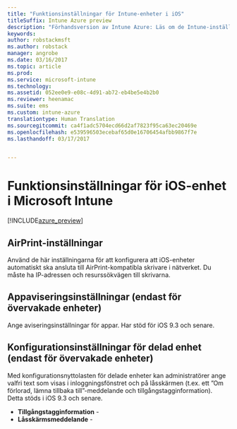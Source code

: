 ```yaml
---
title: "Funktionsinställningar för Intune-enheter i iOS"
titleSuffix: Intune Azure preview
description: "Förhandsversion av Intune Azure: Läs om de Intune-inställningar du kan använda för att styra enhetsfunktioner på iOS-enheter."
keywords: 
author: robstackmsft
ms.author: robstack
manager: angrobe
ms.date: 03/16/2017
ms.topic: article
ms.prod: 
ms.service: microsoft-intune
ms.technology: 
ms.assetid: 052ee0e9-e08c-4d91-ab72-eb4be5e4b2b0
ms.reviewer: heenamac
ms.suite: ems
ms.custom: intune-azure
translationtype: Human Translation
ms.sourcegitcommit: ca4f1adc5704ecd66d2af7823f95ca63ec20469e
ms.openlocfilehash: e539596503ecebaf65d0e16706454afbb9867f7e
ms.lasthandoff: 03/17/2017


---
```


# <a name="ios-device-feature-settings-in-microsoft-intune"></a>Funktionsinställningar för iOS-enhet i Microsoft Intune

[!INCLUDE[azure_preview](../includes/azure_preview.md)]

## <a name="airprint-settings"></a>AirPrint-inställningar
Använd de här inställningarna för att konfigurera att iOS-enheter automatiskt ska ansluta till AirPrint-kompatibla skrivare i nätverket. Du måste ha IP-adressen och resurssökvägen till skrivarna.


## <a name="app-notifications-settings-for-supervised-devices-only"></a>Appaviseringsinställningar (endast för övervakade enheter)
Ange aviseringsinställningar för appar. Har stöd för iOS 9.3 och senare.


## <a name="shared-device-configuration-settings-for-supervised-devices-only"></a>Konfigurationsinställningar för delad enhet (endast för övervakade enheter)
Med konfigurationsnyttolasten för delade enheter kan administratörer ange valfri text som visas i inloggningsfönstret och på låsskärmen (t.ex. ett ”Om förlorad, lämna tillbaka till”-meddelande och tillgångstagginformation). Detta stöds i iOS 9.3 och senare.

- **Tillgångstagginformation** - 
- **Låsskärmsmeddelande** - 


